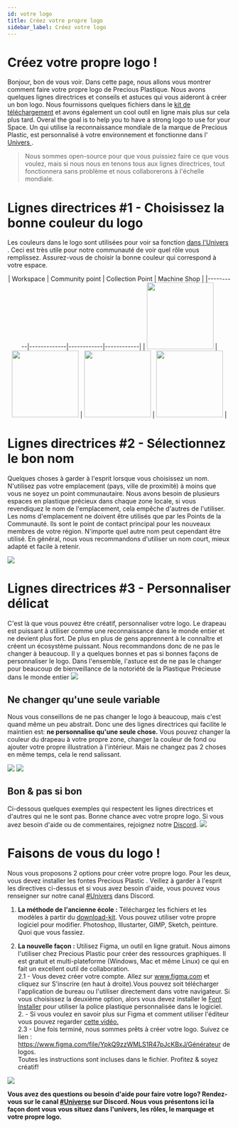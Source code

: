 ```yaml
---
id: votre logo
title: Créez votre propre logo
sidebar_label: Créez votre logo
---
```


<style>
:root {
  --highlight: #f2a5c1;
  --hover: #f2a5c1;
}
</style>

# Créez votre propre logo !

Bonjour, bon de vous voir. Dans cette page, nous allons vous montrer comment faire votre propre logo de Precious Plastique. Nous avons quelques lignes directrices et conseils et astuces qui vous aideront à créer un bon logo. Nous fournissons quelques fichiers dans le [kit de téléchargement](../download) et avons également un cool outil en ligne mais plus sur cela plus tard. Overal the goal is to help you to have a strong logo to use for your Space. Un qui utilise la reconnaissance mondiale de la marque de Precious Plastic, est personnalisé à votre environnement et fonctionne dans l' [ Univers ](../universe/universe).
> Nous sommes open-source pour que vous puissiez faire ce que vous voulez, mais si nous nous en tenons tous aux lignes directrices, tout fonctionnera sans problème et nous collaborerons à l'échelle mondiale.


# Lignes directrices #1 - Choisissez la bonne couleur du logo
Les couleurs dans le logo sont utilisées pour voir sa fonction [dans l'Univers ](../universe/universe). Ceci est très utile pour notre communauté de voir quel rôle vous remplissez. Assurez-vous de choisir la bonne couleur qui correspond à votre espace.
<center>
| Workspace   |   Community point  | Collection Point | Machine Shop |
|----------|-------------|------------|------------|
| <img src="../assets/universe/logo-workspace.png" width="150" /> | <img src="../assets/universe/logo-community.png" width="150" /> | <img src="../assets/universe/logo-collection.png" width="150" />   | <img src="../assets/universe/logo-machineshop.png" width="150" /> |
</center>

# Lignes directrices #2 - Sélectionnez le bon nom
Quelques choses à garder à l'esprit lorsque vous choisissez un nom. N'utilisez pas votre emplacement (pays, ville de proximité) à moins que vous ne soyez un point communautaire. Nous avons besoin de plusieurs espaces en plastique précieux dans chaque zone locale, si vous revendiquez le nom de l'emplacement, cela empêche d'autres de l'utiliser. Les noms d'emplacement ne doivent être utilisés que par les Points de la Communauté. Ils sont le point de contact principal pour les nouveaux membres de votre région. N'importe quel autre nom peut cependant être utilisé. En général, nous vous recommandons d'utiliser un nom court, mieux adapté et facile à retenir.

<img src="../assets/universe/logo-name.jpg" />



# Lignes directrices #3 - Personnaliser délicat
C'est là que vous pouvez être créatif, personnaliser votre logo. Le drapeau est puissant à utiliser comme une reconnaissance dans le monde entier et ne devient plus fort. De plus en plus de gens apprennent à le connaître et créent un écosystème puissant. Nous recommandons donc de ne pas le changer à beaucoup. Il y a quelques bonnes et pas si bonnes façons de personnaliser le logo. Dans l'ensemble, l'astuce est de ne pas le changer pour beaucoup de bienveillance de la notoriété de la Plastique Précieuse dans le monde entier
<img src="../assets/universe/logo-good-bad.jpg" />

## Ne changer qu'une seule variable
Nous vous conseillons de ne pas changer le logo à beaucoup, mais c'est quand même un peu abstrait. Donc une des lignes directrices qui facilite le maintien est: __ne personnalise qu'une seule chose.__ Vous pouvez changer la couleur du drapeau à votre propre zone, changer la couleur de fond ou ajouter votre propre illustration à l'intérieur. Mais ne changez pas 2 choses en même temps, cela le rend salissant.

<img src="../assets/universe/logo-variables.jpg" />
<img src="../assets/universe/not-3-variables.jpg" />

## Bon & pas si bon
Ci-dessous quelques exemples qui respectent les lignes directrices et d'autres qui ne le sont pas. Bonne chance avec votre propre logo. Si vous avez besoin d'aide ou de commentaires, rejoignez notre [Discord](https://discordapp.com/invite/zmf98dw).
<img src="../assets/universe/logo-examples.jpg" />



# Faisons de vous du logo !
Nous vous proposons 2 options pour créer votre propre logo. Pour les deux, vous devez installer les fontes Precious Plastic . Veillez à garder à l'esprit les directives ci-dessus et si vous avez besoin d'aide, vous pouvez vous renseigner sur notre canal [#Univers](https://discordapp.com/invite/QUw8A3w) dans Discord.

1. **La méthode de l'ancienne école :** Téléchargez les fichiers et les modèles à partir du [download-kit](../download). Vous pouvez utiliser votre propre logiciel pour modifier. Photoshop, Illustarter, GIMP, Sketch, peinture. Quoi que vous fassiez.

2. **La nouvelle façon :** Utilisez Figma, un outil en ligne gratuit. Nous aimons l'utiliser chez Precious Plastic pour créer des ressources graphiques. Il est gratuit et multi-plateforme (Windows, Mac et même Linux) ce qui en fait un excellent outil de collaboration.<br> 2.1 - Vous devez créer votre compte. Allez sur www.figma.com et cliquez sur S'inscrire (en haut à droite).Vous pouvez soit télécharger l'application de bureau [](https://www.figma.com/downloads/) ou l'utiliser directement dans votre navigateur. Si vous choisissez la deuxième option, alors vous devez installer le [Font Installer](https://www.figma.com/downloads/) pour utiliser la police plastique personnalisée dans le logiciel.<br> 2. - Si vous voulez en savoir plus sur Figma et comment utiliser l'éditeur vous pouvez regarder [cette vidéo.](https://youtu.be/DSrbwCrEIII)<br> 2.3 - Une fois terminé, nous sommes prêts à créer votre logo. Suivez ce lien :<br> https://www.figma.com/file/YpkQ9zzWMLS1R47pJcKBxJ/Générateur de logos.<br> Toutes les instructions sont incluses dans le fichier. Profitez & soyez créatif!

<img src="../assets/universe/figma-logo.gif" />

<b>Vous avez des questions ou besoin d'aide pour faire votre logo? Rendez-vous sur le canal [#Universe](https://discordapp.com/invite/QUw8A3w) sur Discord. Nous vous présentons ici la façon dont vous vous situez dans l'univers, les rôles, le marquage et votre propre logo.</b>
